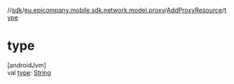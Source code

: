 //[sdk](../../../index.md)/[eu.epicompany.mobile.sdk.network.model.proxy](../index.md)/[AddProxyResource](index.md)/[type](type.md)

# type

[androidJvm]\
val [type](type.md): [String](https://kotlinlang.org/api/latest/jvm/stdlib/kotlin/-string/index.html)
